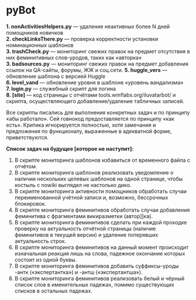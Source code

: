 # pyBot
**1. nonActivitiesHelpers.py** — удаление неактивных более N дней помощников новичков<br>
**2. checkLinksThere.py** — проверка корректности установки номинационных шаблонов<br>
**3. trashCheck.py** — мониторинг свежих правок на предмет отсутствия в них феминитивных слов-уродов, таких как «авторка»<br>
**3. badsources.py** — мониторинг свежих правок на предмет добавления ссылок на QA-сайты, форумы, ЖЖ и соц.сети.
**5. huggle_vers** — обновление шаблона с версией Huggle<br>
**6. level_vand** — обновление уровня в шаблоне «уровень вандализма»<br>
**7. login.py** — служебный скрипт для логина<br>
**8. [site]** — код страницы с отчётами tools.wmflabs.org/iluvatarbot/ и скрипта, осуществляющего добавление/удаление табличных записей.

Все скрипты писались для выполнения конкретных задач и по принципу «абы работало».
Сей говнокод предоставляется по принципу «как есть». Критика игнорируется полностью, хотя замечания
и предложения по функционалу, выраженные в адекватной форме, приветствуются.

**Список задач на будущее [которое не наступит]:**
1. В скрипте мониторинга шаблонов избавиться от временного файла с отчётом.
2. В скрипте мониторинга шаблонов реализовать уведомление о наличии нескольких целевых шаблонов
на одной странице, чтобы костыль с nowiki выглядел не настолько дико.
3. В скрипте мониторинга активности помощников обработать случаи переименованной учётной записи и, возможно,
бессрочных блокировок.
4. В скрипте мониторинга феминитивов обработать случаи добавления феминитива с фрагментами викиразметки (автор]]ка).
5. В скрипте мониторинга феминитивов сделать при каждой проходке проверку на актуальность отчётной страницы (наличие
феминитивов в текущей версии) и удаление потерявших актуальность строк.
6. В скрипте мониторинга феминитивов на данный момент происходит изначальная реакция лишь на слова, падежное окончание которых состоит из одной буквы.
7. В скрипте мониторинга феминитивов добавить суффиксы-уроды -антк («экспертантка») и -антш («экспертантша»).
8. В скрипте мониторинга феминитивов реализовать белый и чёрный список слов в именительных падежах, помимо существующих списков в остальных падежах.

